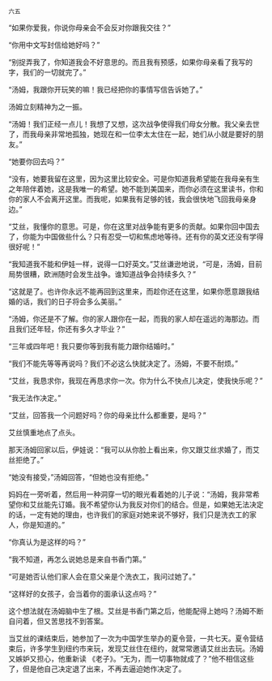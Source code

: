     六五 

   “如果你爱我，你说你母亲会不会反对你跟我交往？”

   “你用中文写封信给她好吗？”

   “别捉弄我了，你知道我会不好意思的。而且我有预感，如果你母亲看了我写的字，我们的一切就完了。”

   “汤姆，我跟你开玩笑的嘛！我已经把你的事情写信告诉她了。”

   汤姆立刻精神为之一振。

   “汤姆！我们正经一点儿！我想了又想，这次战争使得我们母女分散。我父亲去世了，而我母亲非常地孤独，她现在和一位李太太住在一起，她们从小就是要好的朋友。”

   “她要你回去吗？”

   “没有，她要我留在这里，因为这里比较安全。可是你知道我希望能在我母亲有生之年陪伴着她，这是我唯一的希望。她不能到美国来，而你必须在这里读书，你和你的家人不会离开这里。而我呢，如果我有足够的钱，我会很快地飞回我母亲身边。”

   “艾丝，我懂你的意思。可是，你在这里对战争能有更多的贡献。如果你回中国去了，你能为中国做些什么？只有忍受一切和焦虑地等待。还有你的英文还没有学得很好呢！”

   “我知道我不能和伊娃一样，说得一口好英文。”艾丝谦逊地说，“可是，汤姆，目前局势很糟，欧洲随时会发生战争。谁知道战争会持续多久？”

   “这就是了。也许你永远不能再回到这里来，而趁你还在这里，如果你愿意跟我结婚的话，我们的日子将会多么美丽。”

   “汤姆，你还是不了解。你的家人跟你在一起，而我的家人却在遥远的海那边。而且我们还年轻，你还有多久才毕业？”

   “三年或四年吧！我只要你等到我有能力跟你结婚时。”

   “我们不能先等等再说吗？我们不必这么快就决定了。汤姆，不要不耐烦。”

   “艾丝，我恳求你，我现在再恳求你一次。你为什么不快点儿决定，使我快乐呢？”

   “我无法作决定。”

   “艾丝，回答我一个问题好吗？你的母亲比什么都重要，是吗？”

   艾丝慎重地点了点头。

   那天汤姆回家以后，伊娃说：“我可以从你脸上看出来，你又跟艾丝求婚了，而艾丝拒绝了。”

   “她没有接受，”汤姆回答，“但她也没有拒绝。”

   妈妈在一旁听着，然后用一种洞穿一切的眼光看着她的儿子说：“汤姆，我非常希望你和艾丝能先订婚。我不希望你认为我反对你们的结合。但是，如果她无法决定的话，一定有她的理由，也许我们的家庭对她来说不够好，我们只是洗衣工的家人，你是知道的。”

   “你真认为是这样的吗？”

   “我不知道，再怎么说她总是来自书香门第。”

   “可是她否认他们家人会在意父亲是个洗衣工，我问过她了。”

   “这样好的女孩子，会当着你的面承认这点吗？”

   这个想法就在汤姆脑中生了根。艾丝是书香门第之后，他能配得上她吗？汤姆不断自问着，但又苦思找不到答案。

   当艾丝的课结束后，她参加了一次为中国学生举办的夏令营，一共七天。夏令营结束后，许多学生到纽约市来玩，发现艾丝住在纽约，就常常邀请艾丝出去玩。汤姆又嫉妒又担心，他重新读 《老子》。“无为，而一切事物就成了？”他不相信这些了，但是他自己决定退了出来，不再去逼迫她作决定了。

